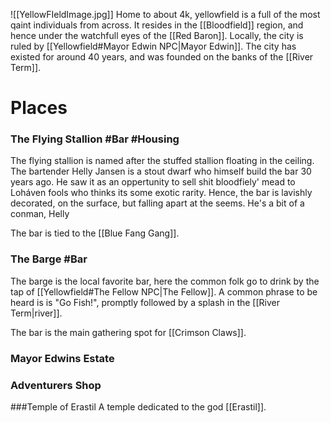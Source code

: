 ![[YellowFIeldImage.jpg]]
Home to about 4k, yellowfield is a full of the most qaint individuals from across. It resides in the [[Bloodfield]] region, and hence under the watchfull eyes of the [[Red Baron]]. Locally, the city is ruled by [[Yellowfield#Mayor Edwin NPC|Mayor Edwin]]. The city has existed for around 40 years, and was founded on the banks of the [[River Term]]. 

# Places
### The Flying  Stallion #Bar #Housing
The flying stallion is named after the stuffed stallion floating in the ceiling. The bartender Helly Jansen is a stout dwarf who himself build the bar 30 years ago. He saw it as an oppertunity to sell shit bloodfiely' mead to Loháven fools who thinks its some exotic rarity. Hence, the bar is lavishly decorated, on the surface, but falling apart at the seems. He's a bit of a conman, Helly

The bar is tied to the [[Blue Fang Gang]].
### The Barge #Bar
The barge is the local favorite bar, here the common folk go to drink by the tap of [[Yellowfield#The Fellow NPC|The Fellow]]. 
A common phrase to be heard is is "Go Fish!", promptly followed by a splash in the [[River Term|river]].

The bar is the main gathering spot for [[Crimson Claws]].

### Mayor Edwins Estate

### Adventurers Shop

###Temple of Erastil
A temple dedicated to the god [[Erastil]].

